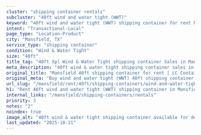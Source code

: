 ```yaml
---
cluster: "shipping container rentals"
subcluster: "40ft wind and water tight (WWT)"
keyword: "40ft wind and water tight (WWT) shipping container for rent Mansfield, TX"
intent: "Transactional-Local"
page_type: "Location-Product"
city: "Mansfield, TX"
service_type: "shipping container"
condition: "Wind & Water Tight"
size: "40ft"
title_tag: "40ft Xpl Wind & Water Tight shipping container Sales in Mansfield | LC Container"
meta_description: "40ft wind & water tight shipping container sales in Mansfield. Fast delivery, competitive pricing. Serving shipping containers area. Quote ID: LAZ. Call (214) 524-4168 for your free quote today."
original_title: "Mansfield 40ft shipping container for rent | LC Container"
original_meta: "Buy wind and water tight (WWT) 40ft shipping container rent with local delivery in Mansfield, TX. LC Container — local Since 2003. Request a fast quote today."
url_slug: "/mansfield/rent/40ft/shipping-containers/wind-and-water-tight-wwt"
h1: "Rent 40ft wind and water tight (WWT) shipping container in Mansfield"
internal_links: "/mansfield/shipping-containers/rentals"
priority: 3
notes: "2"
noindex: true
image_alt: "40ft wind & water tight shipping container available for delivery in Mansfield"
last_updated: "2025-10-21"
---
```


<!-- TODO: Add unique city/inventory copy, images, and internal links here. -->
